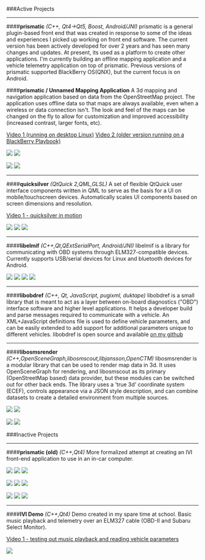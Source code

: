 ###Active Projects

***

####**prismatic** 
*(C++, Qt4->Qt5, Boost, Android/JNI)*
prismatic is a general plugin-based front end that was created in response to some of the ideas and experiences I picked up working on front end software. The current version has been actively developed for over 2 years and has seen many changes and updates. At present, its used as a platform to create other applications. I'm currently building an offline mapping application and a vehicle telemetry application on top of prismatic. Previous versions of prismatic supported BlackBerry OS(QNX), but the current focus is on Android.

####**prismatic / Unnamed Mapping Application**
A 3d mapping and navigation application based on data from the OpenStreetMap project. The application uses offline data so that maps are always available, even when a wireless or data connection isn't. The look and feel of the maps can be changed on the fly to allow for customization and improved accessibility (increased contrast, larger fonts, etc).

[Video 1 (running on desktop Linux)](http://youtu.be/yPMrE7MZBJY)
[Video 2 (older version running on a BlackBerry Playbook)](http://youtu.be/Z-pjugD2Olo)

![](images/mx1.png)
![](images/mx2.png)

![](images/mx3.png)
![](images/mx4.png)

****

####**quicksilver**
*(QtQuick 2,QML,GLSL)*
A set of flexible QtQuick user interface components written in QML to serve as the basis for a UI on mobile/touchscreen devices. Automatically scales UI components based on screen dimensions and resolution.

[Video 1 - quicksilver in motion](http://youtu.be/X6H89GfD2fs)

![](images/quicksilver1.png)
![](images/quicksilver2.png)
![](images/quicksilver3.png)

****

####**libelmif**
*(C++,Qt,QExtSerialPort, Android/JNI)*
libelmif is a library for communicating with OBD systems through ELM327-compatible devices. Currently supports USB/serial devices for Linux and bluetooth devices for Android.

![](images/libelmif1.png)
![](images/libelmif2.png)
![](images/libelmif3.png)
![](images/libelmif4.png)

****

####**libobdref**
*(C++, Qt, JavaScript, pugixml, duktape)*
libobdref is a small library that is meant to act as a layer between on-board diagnostics ("OBD") interface software and higher level applications. It helps a developer build and parse messages required to communicate with a vehicle. An XML+JavaScript definitions file is used to define vehicle parameters, and can be easily extended to add support for additional parameters unique to different vehicles. libobdref is open source and available [on my github](https://github.com/preet/libobdref)

****

####**libosmsrender**
*(C++,OpenSceneGraph,libosmscout,libjansson,OpenCTM)*
libosmsrender is a modular library that can be used to render map data in 3d. It uses OpenSceneGraph for rendering, and libosmscout as its primary (OpenStreetMap based) data provider, but these modules can be switched out for other back ends. The library uses a 'true 3d' coordinate system (ECEF), controls appearance via a JSON style description, and can combine datasets to create a detailed environment from multiple sources.

![](images/libosmsrender1.png)
![](images/libosmsrender2.png)

![](images/libosmsrender3.png)
![](images/libosmsrender4.png)

###Inactive Projects

****

####**prismatic (old)** 
*(C++,Qt4)*
More formalized attempt at creating an IVI front-end application to use in an in-car computer.

![](images/pris2_screens1.png)
![](images/pris2_screens2.png)
![](images/pris2_screens3.png)

![](images/pris2_screens4.png)
![](images/pris2_screens5.png)
![](images/pris2_screens6.png)

![](images/pris2_screens7.png)
![](images/pris2_screens8.png)
![](images/pris2_screens9.png)

***

####**IVI Demo**
*(C++,Qt4)*
Demo created in my spare time at school. Basic music playback and telemetry over an ELM327 cable (OBD-II and Subaru Select Monitor).

[Video 1 - testing out music playback and reading vehicle parameters](http://youtu.be/24dYSASumpY)

![](images/thumb_pris1video.png)


  
